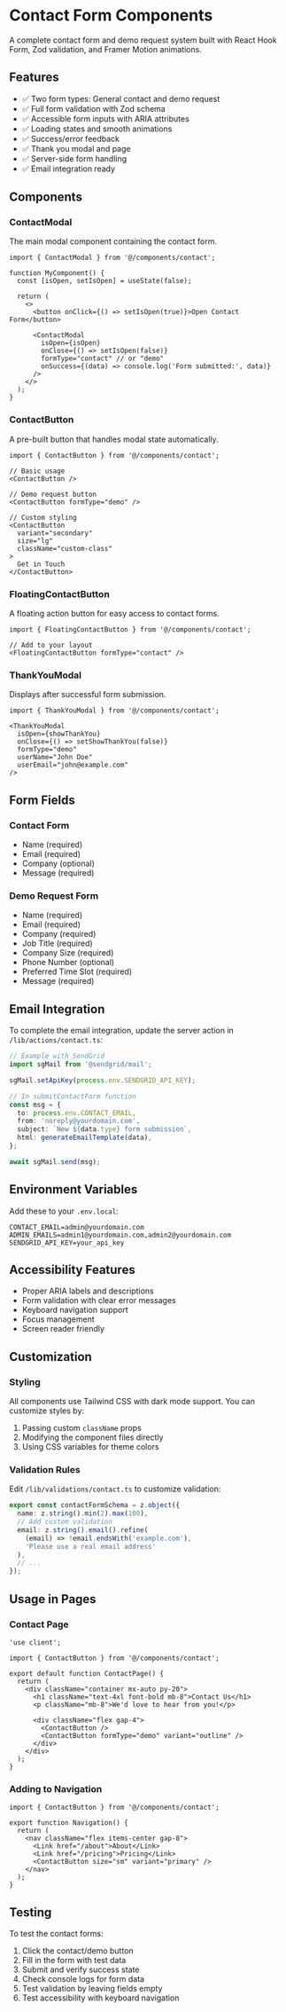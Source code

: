 # Contact Form Components

A complete contact form and demo request system built with React Hook Form, Zod validation, and Framer Motion animations.

## Features

- ✅ Two form types: General contact and demo request
- ✅ Full form validation with Zod schema
- ✅ Accessible form inputs with ARIA attributes
- ✅ Loading states and smooth animations
- ✅ Success/error feedback
- ✅ Thank you modal and page
- ✅ Server-side form handling
- ✅ Email integration ready

## Components

### ContactModal

The main modal component containing the contact form.

```tsx
import { ContactModal } from '@/components/contact';

function MyComponent() {
  const [isOpen, setIsOpen] = useState(false);

  return (
    <>
      <button onClick={() => setIsOpen(true)}>Open Contact Form</button>
      
      <ContactModal
        isOpen={isOpen}
        onClose={() => setIsOpen(false)}
        formType="contact" // or "demo"
        onSuccess={(data) => console.log('Form submitted:', data)}
      />
    </>
  );
}
```

### ContactButton

A pre-built button that handles modal state automatically.

```tsx
import { ContactButton } from '@/components/contact';

// Basic usage
<ContactButton />

// Demo request button
<ContactButton formType="demo" />

// Custom styling
<ContactButton 
  variant="secondary" 
  size="lg" 
  className="custom-class"
>
  Get in Touch
</ContactButton>
```

### FloatingContactButton

A floating action button for easy access to contact forms.

```tsx
import { FloatingContactButton } from '@/components/contact';

// Add to your layout
<FloatingContactButton formType="contact" />
```

### ThankYouModal

Displays after successful form submission.

```tsx
import { ThankYouModal } from '@/components/contact';

<ThankYouModal
  isOpen={showThankYou}
  onClose={() => setShowThankYou(false)}
  formType="demo"
  userName="John Doe"
  userEmail="john@example.com"
/>
```

## Form Fields

### Contact Form
- Name (required)
- Email (required)
- Company (optional)
- Message (required)

### Demo Request Form
- Name (required)
- Email (required)
- Company (required)
- Job Title (required)
- Company Size (required)
- Phone Number (optional)
- Preferred Time Slot (required)
- Message (required)

## Email Integration

To complete the email integration, update the server action in `/lib/actions/contact.ts`:

```typescript
// Example with SendGrid
import sgMail from '@sendgrid/mail';

sgMail.setApiKey(process.env.SENDGRID_API_KEY);

// In submitContactForm function
const msg = {
  to: process.env.CONTACT_EMAIL,
  from: 'noreply@yourdomain.com',
  subject: `New ${data.type} form submission`,
  html: generateEmailTemplate(data),
};

await sgMail.send(msg);
```

## Environment Variables

Add these to your `.env.local`:

```
CONTACT_EMAIL=admin@yourdomain.com
ADMIN_EMAILS=admin1@yourdomain.com,admin2@yourdomain.com
SENDGRID_API_KEY=your_api_key
```

## Accessibility Features

- Proper ARIA labels and descriptions
- Form validation with clear error messages
- Keyboard navigation support
- Focus management
- Screen reader friendly

## Customization

### Styling

All components use Tailwind CSS with dark mode support. You can customize styles by:

1. Passing custom `className` props
2. Modifying the component files directly
3. Using CSS variables for theme colors

### Validation Rules

Edit `/lib/validations/contact.ts` to customize validation:

```typescript
export const contactFormSchema = z.object({
  name: z.string().min(2).max(100),
  // Add custom validation
  email: z.string().email().refine(
    (email) => !email.endsWith('example.com'),
    'Please use a real email address'
  ),
  // ...
});
```

## Usage in Pages

### Contact Page

```tsx
'use client';

import { ContactButton } from '@/components/contact';

export default function ContactPage() {
  return (
    <div className="container mx-auto py-20">
      <h1 className="text-4xl font-bold mb-8">Contact Us</h1>
      <p className="mb-8">We'd love to hear from you!</p>
      
      <div className="flex gap-4">
        <ContactButton />
        <ContactButton formType="demo" variant="outline" />
      </div>
    </div>
  );
}
```

### Adding to Navigation

```tsx
import { ContactButton } from '@/components/contact';

export function Navigation() {
  return (
    <nav className="flex items-center gap-8">
      <Link href="/about">About</Link>
      <Link href="/pricing">Pricing</Link>
      <ContactButton size="sm" variant="primary" />
    </nav>
  );
}
```

## Testing

To test the contact forms:

1. Click the contact/demo button
2. Fill in the form with test data
3. Submit and verify success state
4. Check console logs for form data
5. Test validation by leaving fields empty
6. Test accessibility with keyboard navigation